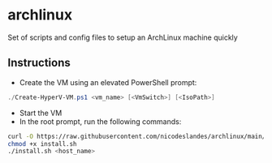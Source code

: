 # archlinux

Set of scripts and config files to setup an ArchLinux machine quickly

## Instructions

- Create the VM using an elevated PowerShell prompt:
```powershell
./Create-HyperV-VM.ps1 <vm_name> [<VmSwitch>] [<IsoPath>]
```
- Start the VM
- In the root prompt, run the following commands:
```bash
curl -O https://raw.githubusercontent.com/nicodeslandes/archlinux/main/install.sh
chmod +x install.sh
./install.sh <host_name>
```
